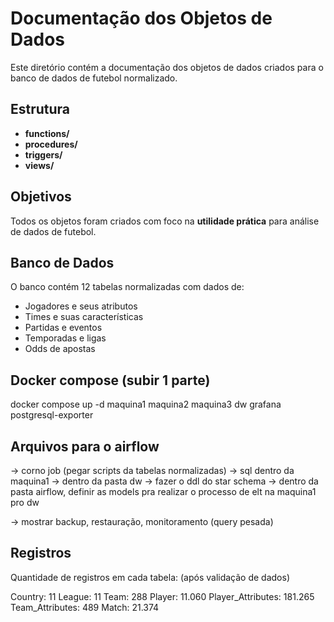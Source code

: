 # Documentação dos Objetos de Dados

Este diretório contém a documentação dos objetos de dados criados para o banco de dados de futebol normalizado.

## Estrutura

- **functions/**
- **procedures/**
- **triggers/**
- **views/**

## Objetivos

Todos os objetos foram criados com foco na **utilidade prática** para análise de dados de futebol.

## Banco de Dados

O banco contém 12 tabelas normalizadas com dados de:
- Jogadores e seus atributos
- Times e suas características
- Partidas e eventos
- Temporadas e ligas
- Odds de apostas 

## Docker compose (subir 1 parte)

docker compose up -d maquina1 maquina2 maquina3 dw grafana postgresql-exporter

## Arquivos para o airflow
-> corno job (pegar scripts da tabelas normalizadas) -> sql dentro da maquina1
-> dentro da pasta dw -> fazer o ddl do star schema
-> dentro da pasta airflow, definir as models pra realizar o processo de elt na maquina1 pro dw

-> mostrar backup, restauração, monitoramento (query pesada)

## Registros

Quantidade de registros em cada tabela: (após validação de dados)

Country: 11
League: 11
Team: 288
Player: 11.060
Player_Attributes: 181.265
Team_Attributes: 489
Match: 21.374